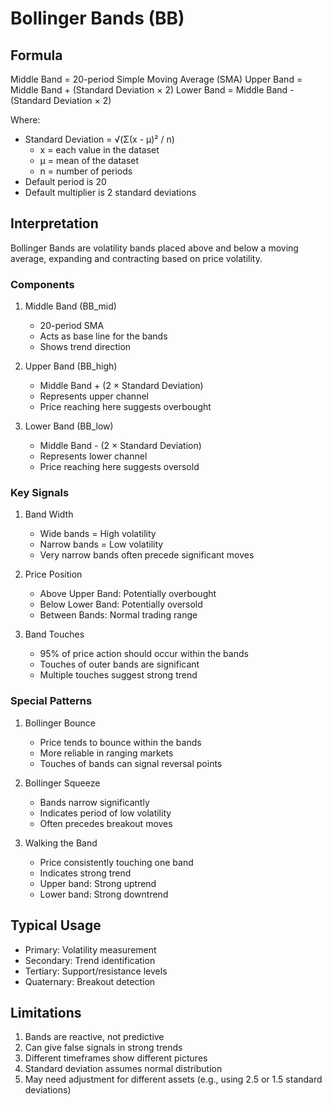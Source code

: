 # Bollinger Bands (BB)

## Formula
Middle Band = 20-period Simple Moving Average (SMA)
Upper Band = Middle Band + (Standard Deviation × 2)
Lower Band = Middle Band - (Standard Deviation × 2)

Where:
- Standard Deviation = √(Σ(x - μ)² / n)
  - x = each value in the dataset
  - μ = mean of the dataset
  - n = number of periods
- Default period is 20
- Default multiplier is 2 standard deviations

## Interpretation

Bollinger Bands are volatility bands placed above and below a moving average, expanding and contracting based on price volatility.

### Components
1. Middle Band (BB_mid)
   - 20-period SMA
   - Acts as base line for the bands
   - Shows trend direction

2. Upper Band (BB_high)
   - Middle Band + (2 × Standard Deviation)
   - Represents upper channel
   - Price reaching here suggests overbought

3. Lower Band (BB_low)
   - Middle Band - (2 × Standard Deviation)
   - Represents lower channel
   - Price reaching here suggests oversold

### Key Signals

1. Band Width
   - Wide bands = High volatility
   - Narrow bands = Low volatility
   - Very narrow bands often precede significant moves

2. Price Position
   - Above Upper Band: Potentially overbought
   - Below Lower Band: Potentially oversold
   - Between Bands: Normal trading range

3. Band Touches
   - 95% of price action should occur within the bands
   - Touches of outer bands are significant
   - Multiple touches suggest strong trend

### Special Patterns

1. Bollinger Bounce
   - Price tends to bounce within the bands
   - More reliable in ranging markets
   - Touches of bands can signal reversal points

2. Bollinger Squeeze
   - Bands narrow significantly
   - Indicates period of low volatility
   - Often precedes breakout moves

3. Walking the Band
   - Price consistently touching one band
   - Indicates strong trend
   - Upper band: Strong uptrend
   - Lower band: Strong downtrend

## Typical Usage
- Primary: Volatility measurement
- Secondary: Trend identification
- Tertiary: Support/resistance levels
- Quaternary: Breakout detection

## Limitations
1. Bands are reactive, not predictive
2. Can give false signals in strong trends
3. Different timeframes show different pictures
4. Standard deviation assumes normal distribution
5. May need adjustment for different assets (e.g., using 2.5 or 1.5 standard deviations) 